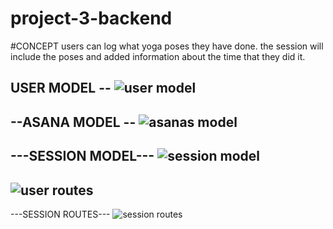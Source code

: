 # project-3-backend

#CONCEPT
	users can log what yoga poses they have done. the session will include the poses and added information about the time that they did it.


USER MODEL --
![user model](https://i.imgur.com/TZMdR6D.png)
---------------
--ASANA MODEL --
![asanas model](https://i.imgur.com/4b5jahI.png)
---------------
---SESSION MODEL---
![session model](https://i.imgur.com/UGAxNax.png)
-------------------

![user routes](https://i.imgur.com/FgtsSj8.png)
-----------------
---SESSION ROUTES---
![session routes](https://i.imgur.com/e5pimkv.png)